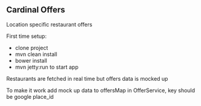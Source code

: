 Cardinal Offers
----------------

Location specific restaurant offers

First time setup:
- clone project
- mvn clean install
- bower install
- mvn jetty:run to start app


Restaurants are fetched in real time but offers data is mocked up

To make it work add mock up data to offersMap in OfferService, key should be google place_id

